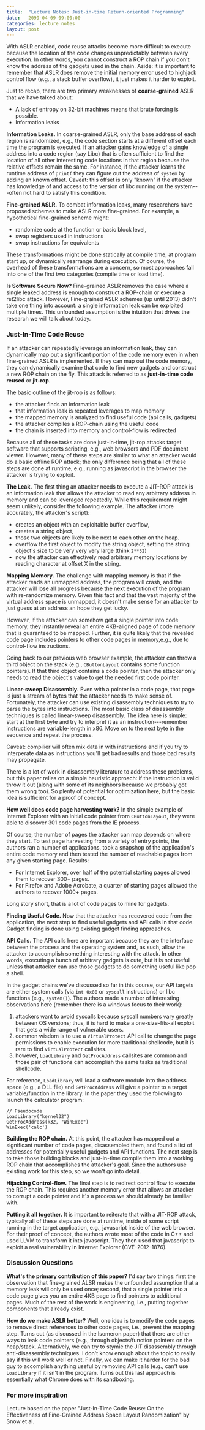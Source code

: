 ```yaml
---
title:  "Lecture Notes: Just-in-time Return-oriented Programming"
date:   2099-04-09 09:00:00
categories: lecture notes
layout: post
---
```


With ASLR enabled, code reuse attacks become more difficult to execute because
the location of the code changes unpredictably between every execution. In
other words, you cannot construct a ROP chain if you don't know the address of
the gadgets used in the chain.  Aside: it is important to remember that ASLR
does remove the initial memory error used to highjack control flow (e.g., a
stack buffer overflow), it just makes it harder to exploit.

Just to recap, there are two primary weaknesses of **coarse-grained** ASLR that
we have talked about:
 - A lack of entropy on 32-bit machines means that brute forcing is possible.
 - Information leaks


**Information Leaks.** In coarse-grained ASLR, only the base address of each
region is randomized, e.g., the code section starts at a different offset each
time the program is executed. If an attacker gains knowledge of a single
address into a code region (say Libc) that is often sufficient to find the
location of all other interesting code locations in that region because the
relative offsets remain the same. For instance, if the attacker learns the
runtime address of `printf` they can figure out the address of `system` by
adding an known offset. Caveat: this offset is only "known" if the attacker has
knowledge of and access to the version of libc running on the system---often
not hard to satisfy this condition. 


**Fine-grained ASLR.** To combat information leaks, many researchers have
proposed schemes to make ASLR more fine-grained. For example, a hypothetical
fine-grained scheme might:
 - randomize code at the function or basic block level,
 - swap registers used in instructions
 - swap instructions for equivalents

These transformations might be done statically at compile time, at program
start up, or dynamically rearrange during execution. Of course, the overhead of
these transformations are a concern, so most approaches fall into one of the
first two categories (compile time or load time).

**Is Software Secure Now?** Fine-grained ASLR removes the case where a single
leaked address is enough to construct a ROP-chain or execute a ret2libc attack. 
However, Fine-grained ASLR schemes (up until 2013) didn't take one thing into
account: a single information leak can be exploited multiple times. This
unfounded assumption is the intuition that drives the research we will talk
about today.

### Just-In-Time Code Reuse 

If an attacker can repeatedly leverage an information leak, they can
dynamically map out a significant portion of the code memory even in when
fine-grained ASLR is implemented. If they can map out the code memory, they can
dynamically examine that code to find new gadgets and construct a new ROP chain
on the fly. This attack is referred to as **just-in-time code reused** or
**jit-rop**.

The basic outline of the jit-rop is as follows:
 - the attacker finds an information leak
 - that information leak is repeated leverages to map memory
 - the mapped memory is analyzed to find useful code (api calls, gadgets)
 - the attacker compiles a ROP-chain using the useful code
 - the chain is inserted into memory and control-flow is redirected

Because all of these tasks are done just-in-time,  jit-rop attacks target
software that supports scripting, e.g., web browsers and PDF document viewer.
However, many of these steps are similar to what an attacker would do a basic
offline ROP attack; the only difference being that all of these steps are done
at runtime, e.g., running as javascript in the browser the attacker is trying
to exploit. 

**The Leak.** The first thing an attacker needs to execute a JIT-ROP attack is
an information leak that allows the attacker to read any arbitrary address in
memory and can be leveraged repeatedly. While this requirement might seem
unlikely, consider the following example. The attacker (more accurately, the
attacker's script):
 - creates an object with an exploitable buffer overflow,     
 - creates a string object,
 - those two objects are likely to be next to each other on the heap.
 - overflow the first object to modify the string object, setting the string
   object's size to be very very very large (think `2**32`)
 - now the attacker can effectively read arbitrary memory locations by reading
   character at offset X in the string. 

**Mapping Memory.** The challenge with mapping memory is that if the attacker
reads an unmapped address, the program will crash, and the attacker will lose
all progress because the next execution of the program with re-randomize
memory. Given this fact and that the vast majority of the virtual address space
is unmapped, it doesn't make sense for an attacker to just guess at an address
an hope they get lucky. 

However, if the attacker can somehow get a single pointer into code memory,
they instantly reveal an entire 4KB-aligned page of code memory that is
guaranteed to be mapped. Further, it is quite likely that the revealed code
page includes pointers to other code pages in memory,e.g., due to control-flow
instructions.

Going back to our previous web browser example, the attacker can throw a third
object on the stack (e.g., `CButtonLayout` contains some function pointers). If
that third object contains a code pointer, then the attacker  only needs to
read the object's value to get the needed first code pointer.  

**Linear-sweep Disassembly.** Even with a pointer in a code page, that page is
just a stream of bytes that the attacker needs to make sense of. Fortunately,
the attacker can use existing disassembly techniques to try to parse the bytes
into instructions. The most basic class of disassembly techniques is called
linear-sweep disassembly. The idea here is simple: start at the first byte and
try to interpret it as an instruction---remember instructions are
variable-length in x86. Move on to the next byte in the sequence and repeat the
process.

Caveat: compilier will often mix data in with instructions and if you try to
interperate data as instructions you'll get bad results and those bad results
may propagate.  

There is a lot of work in disassembly literature to address these problems, but
this paper relies on a simple heuristic approach: if the instruction is valid
throw it out (along with some of its neighbors because we probably got them
wrong too). So plenty of potential for optimization here, but the basic idea is
sufficient for a proof of concept.  

**How well does code page harvesting work?** In the simple example of Internet
Explorer with an initial code pointer from `CButtonLayout`, they were able to
discover 301 code pages from the IE process. 

Of course, the number of pages the attacker can map depends on where they
start. To test page harvesting from a variety of entry points, the authors ran
a number of applications, took a snapshop of the application's entire code
memory and then tested the number of reachable pages from any given starting
page. Results:
 - For Internet Explorer, over half of the potential starting pages allowed
   them to recover 300+ pages.
 - For Firefox and Adobe Acrobate, a quarter of starting pages allowed the
   authors to recover 1000+ pages.

Long story short, that is a lot of code pages to mine for gadgets. 

**Finding Useful Code.** Now that the attacker has recovered code from the
application, the next step to find useful gadgets and API calls in that code.  
Gadget finding is done using existing gadget finding approaches.

**API Calls.** The API calls here are important because they are the interface
between the process and the operating system and, as such, allow the attacker
to accomplish something interesting with the attack. In other words, executing
a bunch of arbitrary gadgets is cute, but it is not useful unless that attacker
can use those gadgets to do something useful like pop a shell.

In the  gadget chains we've discussed so far in this course, our API targets
are either system calls (via `int 0x80` or `syscall` instructions) or libc
functions (e.g., `system()`). The authors made a number of interesting
observations here (remember there is a windows focus to their work):
 1. attackers want to avoid syscalls because syscall numbers vary greatly
    between OS versions; thus, it is hard to make a one-size-fits-all exploit
that gets a wide range of vulnerable users.  
 2. common wisdom  is to use a `VirtualProtect` API call to change the page
    permissions to enable execution for more traditional shellcode, but it is
rare to find `VirtualProtect` callsites.  
 3. however, `LoadLibrary` and `GetProcAddress` callsites are common and those
    pair of functions can accomplish the same tasks as traditional shellcode. 

For reference, `LoadLibrary` will load a software module into the address space
(e.g., a DLL file) and `GetProcAddress` will give a pointer to a target
variable/function in the library. In the paper they used the following to
launch the calculator program:

```
// Pseudocode
LoadLibrary("kernel32")
GetProcAddress(k32, "WinExec") 
WinExec('calc')
```


**Building the ROP chain.** At this point, the attacker has mapped out a
significant number of code pages, disassembled them, and found a list of
addresses for potentially useful gadgets and API functions. The next step is to
take those building blocks and just-in-time compile them into a working ROP
chain that accomplishes the attacker's goal. Since the authors use existing
work for this step, so we won't go into detail.

**Hijacking Control-flow.** The final step is to redirect control flow to
execute the ROP chain. This requires another memory error that allows an
attacker to corrupt a code pointer and it's a process we should already be
familiar with. 

**Putting it all together.** It is important to reiterate that with a JIT-ROP
attack, typically all of these steps are done at runtime, inside of some script
running in the target application, e.g., javascript inside of the web browser. 
For their proof of concept, the authors wrote most of the code in C++ and used
LLVM to transform it into javascript. They then used that javascript to exploit
a real vulnerability in Internet Explorer (CVE-2012-1876).

### Discussion Questions

**What's the primary contribution of this paper?** I'd say two things: first
the observation that fine-grained ALSR makes the unfounded assumption that a
memory leak will only be used once; second, that a single pointer into a code
page gives you an entire 4KB page to find pointers to additional pages. Much of
the rest of the work is engineering, i.e., putting together components that
already exist. 

**How do we make ASLR better?** Well, one idea is to modify the code pages to
remove direct references to other code pages, i.e., prevent the mapping step.
Turns out (as discussed in the Isomeron paper) that there are other ways to
leak code pointers (e.g., through objects/function pointers on the heap/stack.
Alternatively, we can try to stymie the JIT disassembly through
anti-disassembly techniques. I don't know enough about the topic to really say
if this will work well or not. Finally, we can make it harder for the bad guy
to accomplish anything useful by removing API calls (e.g., can't use
`LoadLibrary` if it isn't in the program. Turns out this last approach is
essentially what Chrome does with its sandboxing.  


### For more inspiration

Lecture based on the paper "Just-In-Time Code Reuse: On the Effectiveness of
Fine-Grained Address Space Layout Randomization" by Snow et al.


